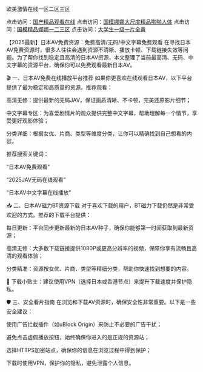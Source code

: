 欧美激情在线一区二区三区

点击访问：<a href="https://bsdf-5f5.pages.dev/">国产精品观看在线</a>
点击访问：<a href="https://bsdf-5f5.pages.dev/">国模娜娜大尺度精品啪啪人体</a>
点击访问：<a href="https://bsdf-5f5.pages.dev/">国模精品娜娜一二三区</a>
点击访问：<a href="https://bsdf-5f5.pages.dev/">大学生一级一片全黄</a>

【2025最新】日本AV免费资源：免费高清/无码/中文字幕免费观看
在寻找日本AV免费资源时，很多人往往会遇到资源不清晰、播放卡顿、下载链接失效等问题。为了帮你找到稳定且高清的日本AV资源，本文整理了当前最高清、无码、中文字幕的资源平台，确保你可以免费观看最新日本AV。

🎬 一、日本AV免费在线播放平台推荐
如果你更喜欢在线观看日本AV，以下平台提供了最为稳定和高质量的资源，推荐观看：

高清无修：提供最新的无码JAV，保证画质清晰、不卡顿，完美还原影片细节；

中文字幕专区：为喜爱剧情片的观众提供完整中文字幕，帮助理解每一个情节，享受更好观影体验；

分类详细：根据女优、片商、类型等维度分类，让你可以精确找到自己想看的内容。

推荐搜索关键词：

“日本AV免费观看”

“2025JAV无码在线观看”

“日本AV中文字幕在线播放”

📥 二、日本AV磁力BT资源下载
对于喜欢下载的用户，BT磁力下载仍然是非常受欢迎的方式。推荐的下载平台提供：

每日更新：平台同步更新最新的日本AV种子，确保你能够第一时间获取到最新资源；

高清无修：大多数下载链接提供1080P或更高分辨率的视频，保障你享有流畅且高清的观看体验；

分类精准：资源按女优、片商、类型等精细分类，帮助你快速找到想要的内容。

📌 下载小贴士：建议使用VPN（选择日本或香港节点）来提升下载速度并保护隐私。

🛡️ 三、安全看片指南
在浏览和下载AV资源时，确保安全性非常重要。以下是一些安全建议：

使用广告拦截插件（如uBlock Origin）来防止不必要的广告干扰；

避免点击虚假播放按钮，始终确保你进入的是正规的资源站；

选择HTTPS加密站点，确保你的信息在浏览过程中得到保护；

下载时使用VPN，保护你的隐私，避免泄露个人信息。

<span style="display:none;">[Canonical link]( https://github.com/nhan20250707/nhan17 ）</span>
